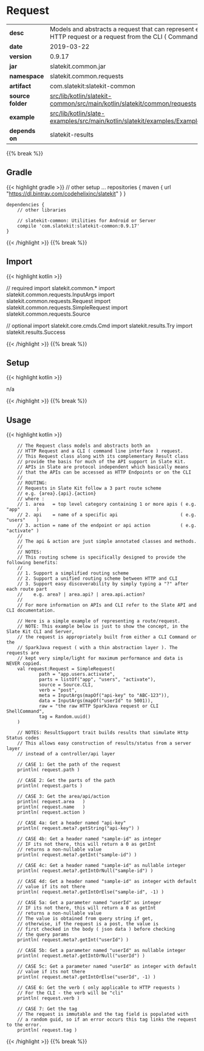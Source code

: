 
# Request

<table class="table table-striped table-bordered">
  <tbody>
    <tr>
      <td><strong>desc</strong></td>
      <td>Models and abstracts a request that can represent either an HTTP request or a request from the CLI ( Command line ).</td>
    </tr>
    <tr>
      <td><strong>date</strong></td>
      <td>2019-03-22</td>
    </tr>
    <tr>
      <td><strong>version</strong></td>
      <td>0.9.17</td>
    </tr>
    <tr>
      <td><strong>jar</strong></td>
      <td>slatekit.common.jar</td>
    </tr>
    <tr>
      <td><strong>namespace</strong></td>
      <td>slatekit.common.requests</td>
    </tr>
    <tr>
      <td><strong>artifact</strong></td>
      <td>com.slatekit:slatekit-common</td>
    </tr>
    <tr>
      <td><strong>source folder</strong></td>
      <td><a href="https://github.com/code-helix/slatekit/tree/master/src/lib/kotlin/slatekit-common/src/main/kotlin/slatekit/common/requests" class="url-ch">src/lib/kotlin/slatekit-common/src/main/kotlin/slatekit/common/requests</a></td>
    </tr>
    <tr>
      <td><strong>example</strong></td>
      <td><a href="https://github.com/code-helix/slatekit/tree/master/src/lib/kotlin/slatekit-examples/src/main/kotlin/slatekit/examples/Example_Request.kt" class="url-ch">src/lib/kotlin/slate-examples/src/main/kotlin/slatekit/examples/Example_Request.kt</a></td>
    </tr>
    <tr>
      <td><strong>depends on</strong></td>
      <td> slatekit-results</td>
    </tr>
  </tbody>
</table>
{{% break %}}

## Gradle
{{< highlight gradle >}}
    // other setup ...
    repositories {
        maven { url  "https://dl.bintray.com/codehelixinc/slatekit" }
    }

    dependencies {
        // other libraries

        // slatekit-common: Utilities for Android or Server
        compile 'com.slatekit:slatekit-common:0.9.17'
    }

{{< /highlight >}}
{{% break %}}

## Import
{{< highlight kotlin >}}


// required 
import slatekit.common.*
import slatekit.common.requests.InputArgs
import slatekit.common.requests.Request
import slatekit.common.requests.SimpleRequest
import slatekit.common.requests.Source


// optional 
import slatekit.core.cmds.Cmd
import slatekit.results.Try
import slatekit.results.Success



{{< /highlight >}}
{{% break %}}

## Setup
{{< highlight kotlin >}}


n/a


{{< /highlight >}}
{{% break %}}

## Usage
{{< highlight kotlin >}}


        // The Request class models and abstracts both an
        // HTTP Request and a CLI ( command line interface ) request.
        // This Request class along with its complementary Result class
        // provide the basis for much of the API support in Slate Kit.
        // APIs in Slate are protocol independent which basically means
        // that the APIs can be accessed as HTTP Endpoints or on the CLI
        //
        // ROUTING:
        // Requests in Slate Kit follow a 3 part route scheme
        // e.g. {area}.{api}.{action}
        // where :
        // 1. area   = top level category containing 1 or more apis ( e.g. "app"      )
        // 2. api    = name of a specific api                       ( e.g. "users"    )
        // 3. action = name of the endpoint or api action           ( e.g. "activate" )
        //
        // The api & action are just simple annotated classes and methods.
        //
        // NOTES:
        // This routing scheme is specifically designed to provide the following benefits:
        //
        // 1. Support a simplified routing scheme
        // 2. Support a unified routing scheme between HTTP and CLI
        // 3. Support easy discoverability by simply typing a "?" after each route part
        //    e.g. area? | area.api? | area.api.action?
        //
        // For more information on APIs and CLI refer to the Slate API and CLI documentation.

        // Here is a simple example of representing a route/request.
        // NOTE: This example below is just to show the concept, in the Slate Kit CLI and Server,
        // the request is appropriately built from either a CLI Command or the
        // SparkJava request ( with a thin abstraction layer ). The requests are
        // kept very simple/light for maximum performance and data is NEVER copied.
        val request:Request = SimpleRequest(
                path = "app.users.activate",
                parts = listOf("app", "users", "activate"),
                source = Source.CLI,
                verb = "post",
                meta = InputArgs(mapOf("api-key" to "ABC-123")),
                data = InputArgs(mapOf("userId" to 5001)),
                raw = "the raw HTTP SparkJava request or CLI ShellCommand",
                tag = Random.uuid()
        )

        // NOTES: ResultSupport trait builds results that simulate Http Status codes
        // This allows easy construction of results/status from a server layer
        // instead of a controller/api layer

        // CASE 1: Get the path of the request
        println( request.path )

        // CASE 2: Get the parts of the path
        println( request.parts )

        // CASE 3: Get the area/api/action
        println( request.area   )
        println( request.name   )
        println( request.action )

        // CASE 4a: Get a header named "api-key"
        println( request.meta?.getString("api-key") )

        // CASE 4b: Get a header named "sample-id" as integer
        // IF its not there, this will return a 0 as getInt
        // returns a non-nullable value
        println( request.meta?.getInt("sample-id") )

        // CASE 4c: Get a header named "sample-id" as nullable integer
        println( request.meta?.getIntOrNull("sample-id") )

        // CASE 4d: Get a header named "sample-id" as integer with default
        // value if its not there
        println( request.meta?.getIntOrElse("sample-id", -1) )

        // CASE 5a: Get a parameter named "userId" as integer
        // IF its not there, this will return a 0 as getInt
        // returns a non-nullable value
        // The value is obtained from query string if get,
        // otherwise, if the request is a post, the value is
        // first checked in the body ( json data ) before checking
        // the query params
        println( request.meta?.getInt("userId") )

        // CASE 5b: Get a parameter named "userId" as nullable integer
        println( request.meta?.getIntOrNull("userId") )

        // CASE 5c: Get a parameter named "userId" as integer with default
        // value if its not there
        println( request.meta?.getIntOrElse("userId", -1) )

        // CASE 6: Get the verb ( only applicable to HTTP requests )
        // For the CLI - the verb will be "cli"
        println( request.verb )

        // CASE 7: Get the tag
        // The request is immutable and the tag field is populated with
        // a random guid, so if an error occurs this tag links the request to the error.
        println( request.tag )
        

{{< /highlight >}}
{{% break %}}

